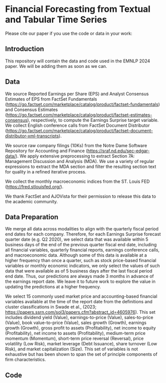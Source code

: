 # Financial Forecasting from Textual and Tabular Time Series

Please cite our paper if you use the code or data in your work:

## Introduction

This repository will contain the data and code used in the EMNLP 2024 paper. We will be adding them as soon as we can. 

## Data 

We source Reported Earnings per Share (EPS) and Analyst Consensus Estimates of EPS from FactSet Fundamentals (https://go.factset.com/marketplace/catalog/product/factset-fundamentals) and Consensus Estimates (https://go.factset.com/marketplace/catalog/product/factset-estimates-consensus), respectively, to compute the Earnings Surprise target variable. We collect English conference calls from FactSet Document Distributor (https://go.factset.com/marketplace/catalog/product/factset-document-distributor-xml-transcripts).

We source raw company filings (10Ks) from the Notre Dame Software Repository for Accounting and Finance (https://sraf.nd.edu/sec-edgar-data/). We apply extensive preprocessing to extract Section 7A: Management Discussion and Analysis (MDA). We use a variety of regular expressions to extract the MDA section and filter the resulting section text for quality in a refined iterative process.

We collect the monthly macroeconomic indices from the ST. Louis FED (https://fred.stlouisfed.org/).

We thank FactSet and AJOVista for their permission to release this data to the academic community. 

## Data Preparation
We merge all data across modalities to align with the quarterly fiscal period end dates for each company. Therefore, for each Earnings Surprise forecast quarter date (e.g. Q2 2020), we select data that was available within 5 business days of the end of the previous quarter fiscal end date, including all financial variables, quarterly financial reports, earnings conference calls, and macroeconomic data. Although some of this data is available at a higher frequency than once a quarter, such as stock price-based financial variables or monthly economic indicators, we only select the values of such data that were available as of 5 business days after the last fiscal period end date. Thus, our predictions are always made 3 months in advance of the earnings report date. We leave it to future work to explore the value in updating the predictions at a higher frequency.

We select 15 commonly used market price and accounting-based financial variables available at the time of the report date from the definitions and cluster classifications in Swade et al., (2023; https://papers.ssrn.com/sol3/papers.cfm?abstract_id=4605976). This set includes dividend yield (Value), earnings-to-price (Value), sales-to-price (Value), book value-to-price (Value), sales growth (Growth), earnings growth (Growth), gross profit to assets (Profitability), net income to equity (Profitability), net income to assets (Profitability), medium-term price momentum (Momentum), short-term price reversal (Reversal), price volatility (Low Risk), market leverage (Debt Issuance), share turnover (Low Risk), and market capitalization (Size). This set of variables is not exhaustive but has been shown to span the set of principle components of firm characteristics. 

## Code
